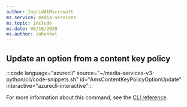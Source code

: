 ```yaml
---
author: IngridAtMicrosoft
ms.service: media-services 
ms.topic: include
ms.date: 08/18/2020
ms.author: inhenkel
---
```


## Update an option from a content key policy

:::code language="azurecli" source="~/media-services-v3-python/cli/code-snippets.sh" id="AmsContentKeyPolicyOptionUpdate" interactive="azurecli-interactive":::

For more information about this command, see the [CLI reference](/cli/azure/ams/content-key-policy/option?view=azure-cli-latest#az-ams-content-key-policy-option-update).
